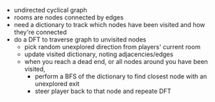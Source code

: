 - undirected cyclical graph
- rooms are nodes connected by edges
- need a dictionary to track which nodes have been visited and how they're connected
- do a DFT to traverse graph to unvisited nodes
    - pick random unexplored direction from players' current room
    - update visited dictionary, noting adjacencies/edges
    - when you reach a dead end, or all nodes around you have been visited, 
        - perform a BFS of the dictionary to find closest node with an unexplored exit
        - steer player back to that node and repeate DFT